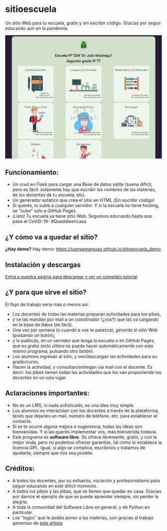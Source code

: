 # sitioescuela
Un sitio Web para tu escuela, gratis y sin escribir código. Gracias por seguir educando aun en la pandemia.

![Vista del sitio construido](docs/img/demo.png)

## Funcionamiento:
- Un crud en Flask para cargar una Base de datos sqlite (suena difícil, pero es fácil: solamente hay que escribir los nombres de las materias, de los docentes de tu escuela, etc).
- Un generador estático que crea el sitio en HTML ¡Sin escribir código!
- Si querés, lo subís a cualquier servidor. Y si la escuela no tiene hosting, se "sube" solo a GitHub Pages.
- ¡Listo! Tu escuela ya tiene sitio Web.
Seguimos educando hasta que pase el CoViD-19- #Quedateencasa

## ¿Y cómo va a quedar el sitio?
**¿Hay demo?** Hay demo: https://juansemarquez.github.io/sitioescuela_demo

## Instalación y descargas
[Entrá a nuestra página para descargar y ver un completo tutorial](https://juansemarquez.github.io/sitioescuela)

## ¿Y para que sirve el sitio?
El flujo de trabajo sería más o menos así:
- Los docentes de todas las materias preparan actividades para los pibes, 
- y se las mandan por mail a un coordinador (¿vos?) que las va cargando en la
base de datos (es fácil).
- Una vez por semana (o cuando a vos te parezca), *generás* el sitio Web
(pulsando un botón),
- y lo publicás, en un servidor que tenga la escuela o en GitHub Pages, que es gratis
(esto último se puede hacer automáticamente con este mismo programa, pulsando otro botón).
- Los alumnos ingresan al sitio, y ven/descargan las actividades para su grado/curso.
- Hacen la actividad, y consultan/entregan vía mail con el docente.
Es decir: los pibes tienen todas las actividades que les van proponiendo los 
docentes en un solo lugar.

## Aclaraciones importantes:
* No es un LMS, ni nada sofisticado, es una idea muy simple.
* Los alumnos no interactúan con los docentes a través de la plataforma, tenés
que dejarles un mail, número de teléfono, etc. para establecer el contacto.
* Si se te ocurre alguna mejora o sugerencia, todas las ideas son bienvenidas.
Y si las querés implementar vos, más bienvenida todavía.
* Este programa es **software libre**. Se ofrece libremente, gratis, y con la 
mejor onda, pero no podemos ofrecer garantías, tal como lo 
establece la licencia GPL. Igual, si algo se complica, escribínos y tratamos de
ayudarte, siempre que nos sea posible.

## Créditos:
- A todos los docentes, por su esfuerzo, vocación y profesionalismo para seguir educando en este difícil momento.
- A todos los pibes y las pibas, que se tienen que quedar en casa. Gracias por darnos el ejemplo de que se puede aprender siempre, sin perder la alegría.
- A toda la comunidad del Software Libre en general, y de Python en particular.
- Los "logos" que le podés poner a las materias, son gracias al trabajo generoso de [este artista](https://illlustrations.co/)
